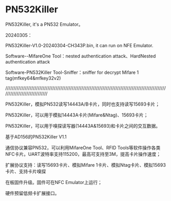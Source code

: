# PN532Killer
PN532Killer, it's a PN532 Emulator。

20240305：

PN532Killer-V1.0-20240304-CH343P.bin, it can run on NFE Emulator.

Software--MifareOne Tool：nested authentication attack、HardNested authentication attack

Software-PN532Killer Tool-Sniffer：sniffer for decrypt Mifare 1 tag(mfkey64&mfkey32v2)

/////////////////////////////////////////////////////////////////////////////////////////////////////////////////////////////

PN532Killer，模拟PN532读写14443A/B卡片，同时也支持读写15693卡片；

PN532Killer，可以用于模拟14443A卡片(Mifare&Ntag)、15693卡片；

PN532Killer，可以用于嗅探读写器(14443A&15693)和卡片之间的交互数据。

基于AD156的PN532Killer V1.1

通信协议兼容PN532，可以利用MifareOne Tool、RFID Tools等软件操作各类NFC卡片。UART波特率支持115200，最高可支持至3M，提高卡片操作速度；

扩展协议支持：读写15693卡片、模拟Mifare 1卡片、模拟Ntag卡片、模拟15693卡片、支持卡片嗅探

在板固件升级。固件可在NFC Emulator上运行；

硬件预留低频卡扩展接口。
